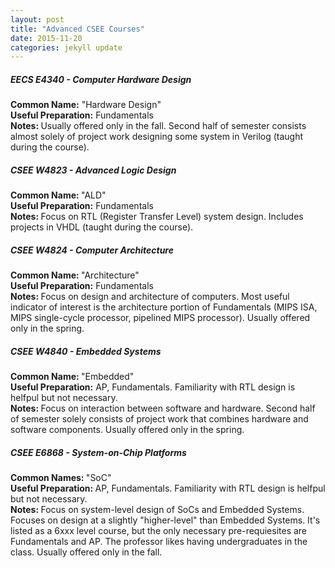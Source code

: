 ```yaml
---
layout: post
title: "Advanced CSEE Courses"
date: 2015-11-20 
categories: jekyll update
---
```


<h5>EECS E4340 - Computer Hardware Design</h5>
<b>Common Name:</b> "Hardware Design" <br>
<b>Useful Preparation:</b> Fundamentals <br>
<b>Notes: </b> Usually offered only in the fall.  Second half of semester
consists almost solely of project work designing some system in Verilog
(taught during the course).

<h5>CSEE W4823 - Advanced Logic Design</h5>
<b>Common Name: </b> "ALD" <br>
<b>Useful Preparation:</b> Fundamentals <br>
<b>Notes: </b> Focus on RTL (Register Transfer Level) system design.
Includes projects in VHDL (taught during the course).

<h5>CSEE W4824 - Computer Architecture</h5>
<b>Common Name: </b>"Architecture" <br>
<b>Useful Preparation:</b> Fundamentals <br>
<b>Notes: </b> Focus on design and architecture of computers.  Most useful
indicator of interest is the architecture portion of Fundamentals (MIPS ISA,
MIPS single-cycle processor, pipelined MIPS processor).  Usually offered
only in the spring.

<h5>CSEE W4840 - Embedded Systems</h5>
<b>Common Name: </b>"Embedded"<br>
<b>Useful Preparation:</b> AP, Fundamentals.  Familiarity with RTL design is
helfpul but not necessary. <br>
<b>Notes: </b> Focus on interaction between software and hardware.  Second
half of semester solely consists of project work that combines hardware and
software components.  Usually offered only in the spring.

<h5>CSEE E6868 - System-on-Chip Platforms</h5>
<b>Common Names: </b>"SoC"<br>
<b>Useful Preparation: </b> AP, Fundamentals.  Familiarity with RTL design
is helfpul but not necessary.  <br>
<b>Notes: </b> Focus on system-level design of SoCs and Embedded Systems.
Focuses on design at a slightly "higher-level" than Embedded Systems.  It's
listed as a 6xxx level course, but the only necessary pre-requiesites are
Fundamentals and AP.  The professor likes having undergraduates in the
class.  Usually offered only in the fall.
